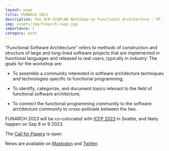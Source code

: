 ```yaml
---
layout: page
title: FUNARCH 2023
description: The ACM SIGPLAN Workshop on Functional Architecture - FP in the Large
img: assets/img/funarch-logo.jpg
importance: 1
category: work
---
```


<!-- see
     https://github.com/alshedivat/al-folio/blob/master/_projects/1_project.md 
     on how to write this -->

"Functional Software Architecture" refers to methods of construction
and structure of large and long-lived software projects that are
implemented in functional languages and released to real users,
typically in industry.  The goals for the workshop are:

- To assemble a community interested in software architecture
  techniques and technologies specific to functional programming;

- To identify, categorize, and document topics relevant to
  the field of functional software architecture;

- To connect the functional programming community to the software
  architecture community to cross-pollinate between the two.
    
FUNARCH 2023 will be co-colocated with [ICFP
2023](https://icfp23.sigplan.org/) in Seattle, and likely happen on
Sep 8 or 9 2023.

The [Call for Papers](cfp/) is open.

News are available on [Mastodon](https://discuss.systems/@funarch) and
[Twitter](https://twitter.com/ACMFUNARCH).


